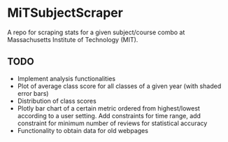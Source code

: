 # MiTSubjectScraper
A repo for scraping stats for a given subject/course combo at Massachusetts Institute of Technology (MIT).


## TODO

- Implement analysis functionalities
- Plot of average class score for all classes of a given year (with shaded error bars)
- Distribution of class scores
- Plotly bar chart of a certain metric ordered from highest/lowest according to a user setting. Add constraints for time range, add constraint for minimum number of reviews for statistical accuracy
- Functionality to obtain data for old webpages